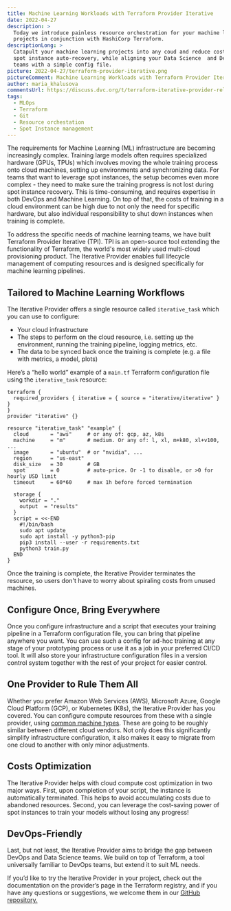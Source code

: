 ```yaml
---
title: Machine Learning Workloads with Terraform Provider Iterative
date: 2022-04-27
description: >
  Today we introduce painless resource orchestration for your machine learning
  projects in conjunction with HashiCorp Terraform.
descriptionLong: >
  Catapult your machine learning projects into any coud and reduce cost with
  spot instance auto-recovery, while aligning your Data Science  and DevOps
  teams with a simple config file.
picture: 2022-04-27/terraform-provider-iterative.png
pictureComment: Machine Learning Workloads with Terraform Provider Iterative
author: maria_khalusova
commentsUrl: https://discuss.dvc.org/t/terraform-iterative-provider-release-blog-post/1171
tags:
  - MLOps
  - Terraform
  - Git
  - Resource orchestation
  - Spot Instance management
---
```


The requirements for Machine Learning (ML) infrastructure are becoming
increasingly complex. Training large models often requires specialized hardware
(GPUs, TPUs) which involves moving the whole training process onto cloud
machines, setting up environments and synchronizing data. For teams that want to
leverage spot instances, the setup becomes even more complex - they need to make
sure the training progress is not lost during spot instance recovery. This is
time-consuming, and requires expertise in both DevOps and Machine Learning. On
top of that, the costs of training in a cloud environment can be high due to not
only the need for specific hardware, but also individual responsibility to shut
down instances when training is complete.

To address the specific needs of machine learning teams, we have built Terraform
Provider Iterative (TPI). TPI is an open-source tool extending the functionality
of Terraform, the world's most widely used multi-cloud provisioning product. The
Iterative Provider enables full lifecycle management of computing resources and
is designed specifically for machine learning pipelines.

## Tailored to Machine Learning Workflows

The Iterative Provider offers a single resource called `iterative_task` which
you can use to configure:

- Your cloud infrastructure
- The steps to perform on the cloud resource, i.e. setting up the environment,
  running the training pipeline, logging metrics, etc.
- The data to be synced back once the training is complete (e.g. a file with
  metrics, a model, plots)

Here’s a “hello world” example of a `main.tf` Terraform configuration file using
the `iterative_task` resource:

```hcl
terraform {
  required_providers { iterative = { source = "iterative/iterative" } }
}
provider "iterative" {}

resource "iterative_task" "example" {
  cloud       = "aws"     # or any of: gcp, az, k8s
  machine     = "m"       # medium. Or any of: l, xl, m+k80, xl+v100, ...
  image       = "ubuntu"  # or "nvidia", ...
  region      = "us-east"
  disk_size   = 30        # GB
  spot        = 0         # auto-price. Or -1 to disable, or >0 for hourly USD limit
  timeout     = 60*60     # max 1h before forced termination

  storage {
    workdir = "."
    output  = "results"
  }
  script = <<-END
    #!/bin/bash
    sudo apt update
    sudo apt install -y python3-pip
    pip3 install --user -r requirements.txt
    python3 train.py
  END
}
```

Once the training is complete, the Iterative Provider terminates the resource,
so users don't have to worry about spiraling costs from unused machines.

## Configure Once, Bring Everywhere

Once you configure infrastructure and a script that executes your training
pipeline in a Terraform configuration file, you can bring that pipeline anywhere
you want. You can use such a config for ad-hoc training at any stage of your
prototyping process or use it as a job in your preferred CI/CD tool. It will
also store your infrastructure configuration files in a version control system
together with the rest of your project for easier control.

## One Provider to Rule Them All

Whether you prefer Amazon Web Services (AWS), Microsoft Azure, Google Cloud
Platform (GCP), or Kubernetes (K8s), the Iterative Provider has you covered. You
can configure compute resources from these with a single provider, using
[common machine types](https://registry.terraform.io/providers/iterative/iterative/latest/docs/resources/task#machine-type).
These are going to be roughly similar between different cloud vendors. Not only
does this significantly simplify infrastructure configuration, it also makes it
easy to migrate from one cloud to another with only minor adjustments.

## Costs Optimization

The Iterative Provider helps with cloud compute cost optimization in two major
ways. First, upon completion of your script, the instance is automatically
terminated. This helps to avoid accumulating costs due to abandoned resources.
Second, you can leverage the cost-saving power of spot instances to train your
models without losing any progress!

## DevOps-Friendly

Last, but not least, the Iterative Provider aims to bridge the gap between
DevOps and Data Science teams. We build on top of Terraform, a tool universally
familiar to DevOps teams, but extend it to suit ML needs.

If you’d like to try the Iterative Provider in your project, check out the
documentation on the provider’s page in the Terraform registry, and if you have
any questions or suggestions, we welcome them in our
[GitHub repository.](https://github.com/iterative/terraform-provider-iterative)

